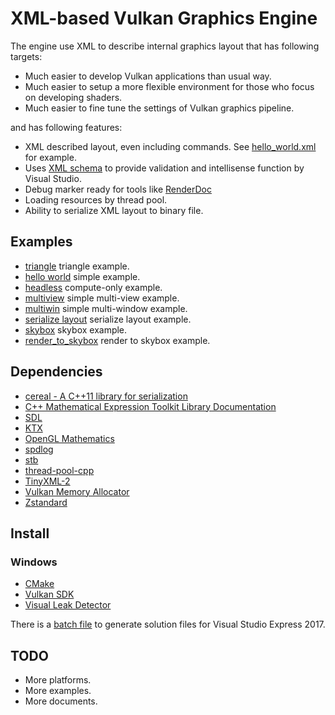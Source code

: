 # XML-based Vulkan Graphics Engine

The engine use XML to describe internal graphics layout that has following targets:

- Much easier to develop Vulkan applications than usual way.
- Much easier to setup a more flexible environment for those who focus on developing shaders.
- Much easier to fine tune the settings of Vulkan graphics pipeline.

and has following features:

- XML described layout, even including commands. See [hello_world.xml](app/hello_world/layouts/hello_world.xml) for example.
- Uses [XML schema](src/xg/schema/layout.xsd) to provide validation and intellisense function by Visual Studio.
- Debug marker ready for tools like [RenderDoc](https://renderdoc.org/)
- Loading resources by thread pool.
- Ability to serialize XML layout to binary file.


## Examples

- [triangle](app/triangle/) triangle example.
- [hello world](app/hello_world/) simple example.
- [headless](app/headless/) compute-only example.
- [multiview](app/multiview/) simple multi-view example.
- [multiwin](app/multiwin/) simple multi-window example.
- [serialize layout](app/serialize_layout/) serialize layout example.
- [skybox](app/skybox/) skybox example.
- [render_to_skybox](app/render_to_skybox/) render to skybox example.


## Dependencies

- [cereal - A C++11 library for serialization](https://github.com/USCiLab/cereal)
- [C++ Mathematical Expression Toolkit Library Documentation](https://github.com/ArashPartow/exprtk)
- [SDL](https://github.com/SDL-mirror/SDL)
- [KTX](https://github.com/KhronosGroup/KTX-Software)
- [OpenGL Mathematics](https://github.com/g-truc/glm)
- [spdlog](https://github.com/gabime/spdlog)
- [stb](https://github.com/nothings/stb)
- [thread-pool-cpp](https://github.com/inkooboo/thread-pool-cpp)
- [TinyXML-2](https://github.com/leethomason/tinyxml2)
- [Vulkan Memory Allocator](https://github.com/GPUOpen-LibrariesAndSDKs/VulkanMemoryAllocator)
- [Zstandard](https://github.com/facebook/zstd)


## Install

### Windows

- [CMake](https://cmake.org/)
- [Vulkan SDK](https://www.lunarg.com/vulkan-sdk/)
- [Visual Leak Detector](https://kinddragon.github.io/vld/)

There is a [batch file](build_vs2017.cmd) to generate solution files for Visual Studio Express 2017.


## TODO

- More platforms.
- More examples.
- More documents.
